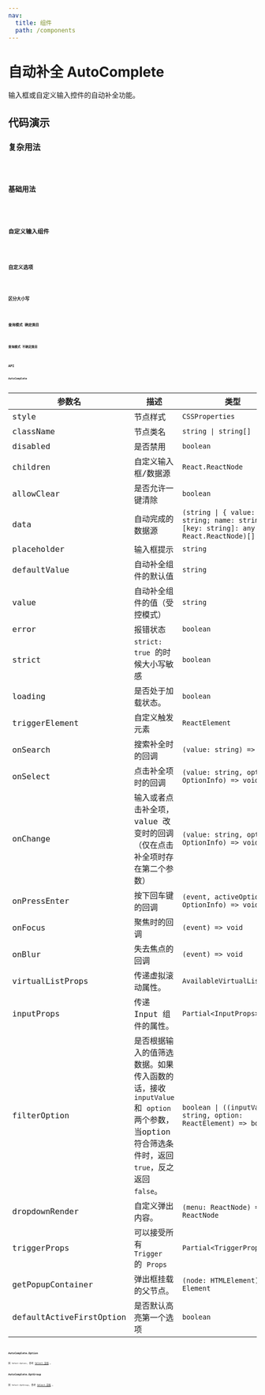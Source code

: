 ```yaml
---
nav:
  title: 组件
  path: /components
---
```


# 自动补全 AutoComplete

输入框或自定义输入控件的自动补全功能。

## 代码演示

### 复杂用法

<code src="./__demo__/advance.demo.tsx" />

### 基础用法

<code src="./__demo__/basic.demo.tsx" />

### 自定义输入组件

<code src="./__demo__/custom-input.demo.tsx" />

### 自定义选项

<code src="./__demo__/options.demo.tsx" />

### 区分大小写

<code src="./__demo__/strict.demo.tsx" />

### 查询模式 确定类目

<code src="./__demo__/with-group.demo.tsx" />

### 查询模式 不确定类目

<code src="./__demo__/without-group.demo.tsx" />

## API

### AutoComplete

|参数名|描述|类型|默认值|版本|
|---|---|---|---|---|
|style|节点样式|`CSSProperties`|`-`|-|
|className|节点类名|`string \| string[]`|`-`|-|
|disabled|是否禁用|`boolean`|`-`|-|
|children|自定义输入框/数据源|`React.ReactNode`|`-`|-|
|allowClear|是否允许一键清除|`boolean`|`-`|-|
|data|自动完成的数据源|`(string \| { value: string; name: string; [key: string]: any } \| React.ReactNode)[]`|`-`|-|
|placeholder|输入框提示|`string`|`-`|-|
|defaultValue|自动补全组件的默认值|`string`|`-`|-|
|value|自动补全组件的值（受控模式）|`string`|`-`|-|
|error|报错状态|`boolean`|`-`|-|
|strict|`strict: true` 的时候大小写敏感|`boolean`|`-`|-|
|loading|是否处于加载状态。|`boolean`|`-`|2.10.0|
|triggerElement|自定义触发元素|`ReactElement`|`<Input />`|-|
|onSearch|搜索补全时的回调|`(value: string) => void`|`-`|-|
|onSelect|点击补全项时的回调|`(value: string, option: OptionInfo) => void`|`-`|-|
|onChange|输入或者点击补全项，value 改变时的回调（仅在点击补全项时存在第二个参数）|`(value: string, option?: OptionInfo) => void`|`-`|-|
|onPressEnter|按下回车键的回调|`(event, activeOption?: OptionInfo) => void`|`-`|`activeOption` in 2.25.1|
|onFocus|聚焦时的回调|`(event) => void`|`-`|-|
|onBlur|失去焦点的回调|`(event) => void`|`-`|-|
|virtualListProps|传递虚拟滚动属性。|`AvailableVirtualListProps`|`-`|2.2.0|
|inputProps|传递 Input 组件的属性。|`Partial<InputProps>`|`-`|2.10.0|
|filterOption|是否根据输入的值筛选数据。如果传入函数的话，接收 `inputValue` 和 `option` 两个参数，当option符合筛选条件时，返回 `true`，反之返回 `false`。|`boolean \| ((inputValue: string, option: ReactElement) => boolean)`|`true`|-|
|dropdownRender|自定义弹出内容。|`(menu: ReactNode) => ReactNode`|`-`|-|
|triggerProps|可以接受所有 `Trigger` 的 `Props`|`Partial<TriggerProps>`|`-`|-|
|getPopupContainer|弹出框挂载的父节点。|`(node: HTMLElement) => Element`|`-`|-|
|defaultActiveFirstOption|是否默认高亮第一个选项|`boolean`|`true`|-|

### AutoComplete.Option

同 `Select.Option`, 参考 [Select 文档](/react/components/select) 。

### AutoComplete.OptGroup

同 `Select.OptGroup`, 参考 [Select 文档](/react/components/select) 。
